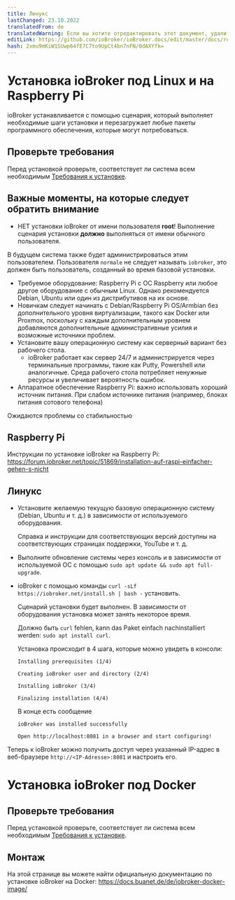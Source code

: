```yaml
---
title: Линукс
lastChanged: 23.10.2022
translatedFrom: de
translatedWarning: Если вы хотите отредактировать этот документ, удалите поле «translationFrom», в противном случае этот документ будет снова автоматически переведен
editLink: https://github.com/ioBroker/ioBroker.docs/edit/master/docs/ru/install/linux.md
hash: 2xmu9mKiW1SUwp64fE7C7to9UpCt4bn7nFN/0dAXYfk=
---
```

# Установка ioBroker под Linux и на Raspberry Pi
ioBroker устанавливается с помощью сценария, который выполняет необходимые шаги установки и перезагружает любые пакеты программного обеспечения, которые могут потребоваться.

## Проверьте требования
Перед установкой проверьте, соответствует ли система всем необходимым [Требования к установке](./#de/documentation/install/requirements.md).

## Важные моменты, на которые следует обратить внимание
- НЕТ установки ioBroker от имени пользователя **root**! Выполнение сценария установки **должно** выполняться от имени обычного пользователя.

В будущем система также будет администрироваться этим пользователем. Пользователя `normale` не следует называть `iobroker`, это должен быть пользователь, созданный во время базовой установки.

- Требуемое оборудование: Raspberry Pi с ОС Raspberry или любое другое оборудование с обычным Linux. Однако рекомендуется Debian, Ubuntu или один из дистрибутивов на их основе.
- Новичкам следует начинать с Debian/Raspberry Pi OS/Armbian без дополнительного уровня виртуализации, такого как Docker или Proxmox, поскольку с каждым дополнительным уровнем добавляются дополнительные административные усилия и возможные источники проблем.
- Установите вашу операционную систему как серверный вариант без рабочего стола.
  - ioBroker работает как сервер 24/7 и администрируется через терминальные программы, такие как Putty, Powershell или аналогичные. Среда рабочего стола потребляет ненужные ресурсы и увеличивает вероятность ошибок.
- Аппаратное обеспечение Raspberry Pi: важно использовать хороший источник питания. При слабом источнике питания (например, блоках питания сотового телефона)

Ожидаются проблемы со стабильностью

## Raspberry Pi
Инструкции по установке ioBroker на Raspberry Pi: https://forum.iobroker.net/topic/51869/installation-auf-raspi-einfacher-gehen-s-nicht

## Линукс
* Установите желаемую текущую базовую операционную систему (Debian, Ubuntu и т. д.) в зависимости от используемого оборудования.

  Справка и инструкции для соответствующих версий доступны на соответствующих страницах поддержки, YouTube и т. д.

* Выполните обновление системы через консоль и в зависимости от используемой ОС с помощью ``sudo apt update && sudo apt full-upgrade``.

* ioBroker с помощью команды ``curl -sLf https://iobroker.net/install.sh | bash -`` установить.

  Сценарий установки будет выполнен. В зависимости от оборудования установка может занять некоторое время.

  Должно быть ``curl`` fehlen, kann das Paket einfach nachinstalliert werden: ``sudo apt install curl``.

  Установка происходит в 4 шага, которые можно увидеть в консоли:

  ``Installing prerequisites (1/4)``

  ``Creating ioBroker user and directory (2/4)``

  ``Installing ioBroker (3/4)``

  ``Finalizing installation (4/4)``

  В конце есть сообщение

  ``ioBroker was installed successfully``

  ``Open http://localhost:8081 in a browser and start configuring!``

Теперь к ioBroker можно получить доступ через указанный IP-адрес в веб-браузере ``http://<IP-Adresse>:8081`` и настроить его.

# Установка ioBroker под Docker
## Проверьте требования
Перед установкой проверьте, соответствует ли система всем необходимым [Требования к установке](./#de/documentation/install/requirements.md).

## Монтаж
На этой странице вы можете найти официальную документацию по установке ioBroker на Docker: https://docs.buanet.de/de/iobroker-docker-image/